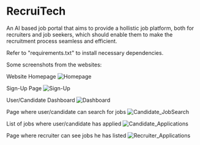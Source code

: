 # RecruiTech
An AI based job portal that aims to provide a hollistic job platform, both for recruiters and job seekers, which should enable them to make the recruitment process seamless and efficient.

Refer to "requirements.txt" to install necessary dependencies.

Some screenshots from the websites: 

Website Homepage
![Homepage](https://user-images.githubusercontent.com/60479983/129890369-857c5862-f03f-4d4e-9299-10983b035c43.JPG)

Sign-Up Page
![Sign-Up](https://user-images.githubusercontent.com/60479983/129890615-468c8022-5b42-4020-b3fb-2ce21e4b63e6.JPG)

User/Candidate Dashboard
![Dashboard](https://user-images.githubusercontent.com/60479983/129890826-87951789-9067-47bb-959b-d17ec9b70a08.JPG)

Page where user/candidate can search for jobs
![Candidate_JobSearch](https://user-images.githubusercontent.com/60479983/129890897-4c406e54-e3a3-4e10-ad73-2ba0a555d396.JPG)


List of jobs where user/candidate has applied
![Candidate_Applications](https://user-images.githubusercontent.com/60479983/129890980-749e06d4-ebd7-4ada-81a8-ee51bc7d77f8.JPG)

Page where recruiter can see jobs he has listed
![Recruiter_Applications](https://user-images.githubusercontent.com/60479983/129891184-882a4df4-2b35-4cc6-b76c-f14561698155.JPG)

																																	
